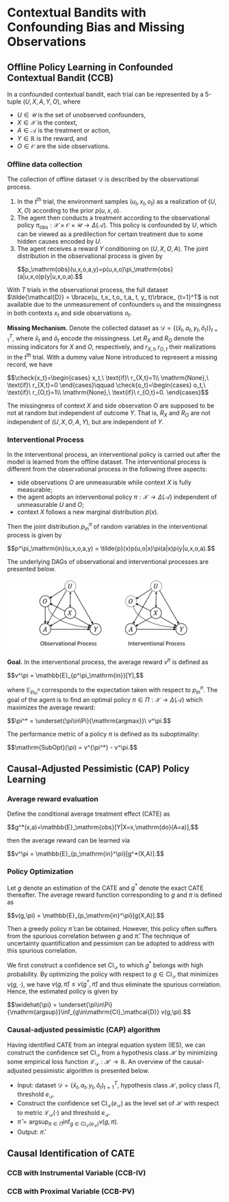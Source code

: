 # Contextual Bandits with Confounding Bias and Missing Observations
## Offline Policy Learning in Confounded Contextual Bandit (CCB)
In a confounded contextual bandit, each trial can be represented by a 5-tuple $(U,X,A,Y,O),$ where
+ $U\in\mathcal{U}$ is the set of unobserved confounders,
+ $X\in\mathcal{X}$ is the context,
+ $A\in\mathcal{A}$ is the treatment or action,
+ $Y\in\mathbb{R}$ is the reward, and
+ $O\in\mathcal{O}$ are the side observations.

### Offline data collection
The collection of offline dataset $\mathcal{D}$ is described by the observational process. 

1. In the $t^\text{th}$ trial, the environment samples $(u_ t,x_ t,o_ t)$ as a realization of $(U,X,O)$ according to the prior $p(u,x,o).$
2. The agent then conducts a treatment according to the observational policy $\pi_ \mathrm{obs}:\mathcal{X}\times\mathcal{O}\times\mathcal{U}\to\Delta(\mathcal{A}).$ This policy is confounded by $U,$ which can be viewed as a predilection for certain treatment due to some hidden causes encoded by $U.$
3. The agent receives a reward $Y$ conditioning on $(U,X,O,A).$ The joint distribution in the observational process is given by
   <p>$$p_\mathrm{obs}(u,x,o,a,y)=p(u,x,o)\pi_\mathrm{obs}(a|u,x,o)p(y|u,x,o,a).$$</p>

With $T$ trials in the observational process, the full dataset $\tilde{\mathcal{D}} = \lbrace(u_ t,x_ t,o_ t,a_ t, y_ t)\rbrace_ {t=1}^T$ is not available due to the unmeasurement of confounders $u_ t$ and the missingness in both contexts $x_ t$ and side observations $o_ t.$

**Missing Mechanism.** Denote the collected dataset as
$\mathcal{D}=\lbrace(\check{x}_ t, a_ t, y_ t, \check{o}_ t)\rbrace_ {t=1}^T,$ where $\check{x}_ t$ and $\check{o}_ t$ encode the missingness. Let $R_ X$ and $R_ O$ denote the missing indicators for $X$ and $O,$ respectively, and $r_ {X,t},r_ {O,t}$ their realizations in the $t^\text{th}$ trial. With a dummy value $\mathrm{None}$ introduced to represent a missing record, we have
<p>$$\check{x_t}=\begin{cases}
  x_t,\ \text{if}\ r_{X,t}=1\\
  \mathrm{None},\ \text{if}\ r_{X,t}=0
  \end{cases}\qquad
  \check{o_t}=\begin{cases}
  o_t,\ \text{if}\ r_{O,t}=1\\
  \mathrm{None},\ \text{if}\ r_{O,t}=0.
  \end{cases}$$</p>

The missingness of context $X$ and side observation $O$ are supposed to be not at random but independent of outcome $Y.$  That is, $R_ X$ and $R_ O$ are not independent of $(U,X,O,A,Y),$ but are independent of $Y.$

### Interventional Process 
In the interventional process, an interventional policy is carried out after the model is learned from the offline dataset. The interventional process is different from the observational process in the following three aspects:
+ side observations $O$ are unmeasurable while context $X$ is fully measurable;
+ the agent adopts an interventional policy $\pi:\mathcal{X}\to\Delta(\mathcal{A})$ independent of unmeasurable $U$ and $O;$
+ context $X$ follows a new marginal distribution $\tilde{p}(x).$

Then the joint distribution $p^\pi_\mathrm{in}$ of random variables in the interventional process is given by
<p>$$p^\pi_\mathrm{in}(u,x,o,a,y) = \tilde{p}(x)p(u,o|x)\pi(a|x)p(y|u,x,o,a).$$</p>

The underlying DAGs of observational and interventional processes are presented below.

<div align='center'>
   <img src='https://github.com/JurrivhLeon/JurrivhLeon.github.io/raw/main/figs/CCB1.png' width='640'>
</div>

**Goal.** In the interventional process, the average reward $v^\pi$ is defined as
<p>$$v^\pi = \mathbb{E}_{p^\pi_\mathrm{in}}[Y],$$</p>

where $\mathbb{E}_ {p^\pi_ \mathrm{in}}$ corresponds to the expectation taken with respect to $p^\pi_ \mathrm{in}.$ The goal of the agent is to find an optimal policy $\pi\in\Pi:\mathcal{X}\to\Delta(\mathcal{A})$ which maximizes the average reward:
<p>$$\pi^* = \underset{\pi\in\Pi}{\mathrm{argmax}}\ v^\pi.$$</p>

The performance metric of a policy $\pi$ is defined as its suboptimality:
<p>$$\mathrm{SubOpt}(\pi) = v^{\pi^*} - v^\pi.$$</p>

## Causal-Adjusted Pessimistic (CAP) Policy Learning
### Average reward evaluation
Define the conditional average treatment effect (CATE) as
<p>$$g^*(x,a)=\mathbb{E}_\mathrm{obs}[Y|X=x,\mathrm{do}(A=a)],$$</p>

then the average reward can be learned via
<p>$$v^\pi = \mathbb{E}_{p_\mathrm{in}^\pi}[g^*(X,A)].$$</p>

### Policy Optimization
Let $g$ denote an estimation of the CATE and $g^*$ denote the exact CATE thereafter. The average reward function corresponding to $g$ and $\pi$ is defined as
<p>$$v(g,\pi) = \mathbb{E}_{p_\mathrm{in}^\pi}[g(X,A)].$$</p>

Then a greedy policy $\widehat{\pi}$ can be obtained. However, this policy often suffers from the spurious correlation between $g$ and $\widehat{\pi}.$ The technique of uncertainty quantification and pessimism can be adopted to address with this spurious correlation.

We first construct a confidence set $\mathrm{CI}_ \mathcal{D}$ to which $g^{* }$ belongs with high probability. By optimizing the policy with respect to $g\in\mathrm{CI}_ \mathcal{D}$ that minimizes $v(g,\cdot),$ we have $v(g,\widehat{\pi})\leq v(g^{* }, \widehat{\pi})$ and thus eliminate the spurious correlation. Hence, the estimated policy is given by
<p>$$\widehat{\pi} = \underset{\pi\in\Pi}{\mathrm{argsup}}\inf_{g\in\mathrm{CI}_\mathcal{D}} v(g,\pi).$$</p>

### Causal-adjusted pessimistic (CAP) algorithm
Having identified CATE from an integral equation system (IES), we can construct the confidence set $\mathrm{CI}_ \mathcal{D}$ from a hypothesis class $\mathcal{H}$ by minimizing some empirical loss function $\mathcal{L}_ \mathcal{D}:\mathcal{H}\to\mathbb{R}.$ An overview of the causal-adjusted pessimistic algorithm is presented below.
+ Input: dataset $\mathcal{D}=\lbrace\check{x}_ t,a_ t,y_ t,\check{o}_ t)_ {t=1}^T,$ hypothesis class $\mathcal{H},$ policy class $\Pi,$ threshold $e_ \mathcal{D}.$
+ Construct the confidence set $\mathrm{CI}_ \mathcal{D}(e_ \mathcal{D})$ as the level set of $\mathcal{H}$ with respect to metric $\mathcal{L}_ \mathcal{D}(\cdot)$ and threshold $e_ \mathcal{D}.$
+ $\widehat{\pi} = \mathrm{argsup}_ {\pi\in\Pi}\inf_ {g\in\mathrm{CI}_ \mathcal{D}(e_ \mathcal{D})} v(g,\pi).$
+ Output: $\widehat{\pi}$.

## Causal Identification of CATE
### CCB with Instrumental Variable (CCB-IV)

### CCB with Proximal Variable (CCB-PV)
